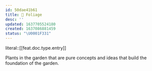 ```yaml
---
id: 50dae41b61
title: 🌿 Foliage
desc: ''
updated: 1637705524180
created: 1637086881459
status: "\U0001F331"
---
```


literal::[[feat.doc.type.entry]]


Plants in the garden that are pure concepts and ideas that build the foundation of the garden.
